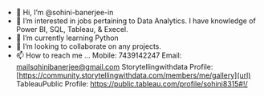 - 👋 Hi, I’m @sohini-banerjee-in
- 👀 I’m interested in jobs pertaining to Data Analytics. I have knowledge of Power BI, SQL, Tableau, & Execel.
- 🌱 I’m currently learning Python
- 💞️ I’m looking to collaborate on any projects.
- 📫 How to reach me ...
      Mobile: 7439142247
      Email: mailsohinibanerjee@gmail.com
      Storytellingwithdata Profile:[https://community.storytellingwithdata.com/members/me/gallery](url)
      TableauPublic Profile: https://public.tableau.com/profile/sohini8315#!/

<!---
sohini-banerjee-in/sohini-banerjee-in is a ✨ special ✨ repository because its `README.md` (this file) apbpears on your GitHub profile.
You can click the Preview link to take a look at your changes.
--->
